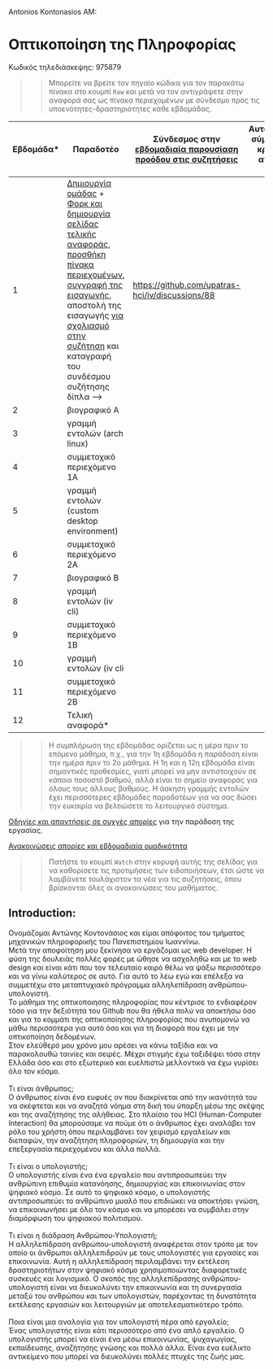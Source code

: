 Antonios Kontonasios 
AM: 

# Οπτικοποίηση της Πληροφορίας

Κωδικός τηλεδιάσκεψης: 975879

>> Μπορείτε να βρείτε τον πηγαίο κώδικα για τον παρακάτω πίνακα στο κουμπί `Raw` και μετά να τον αντιγράψετε στην αναφορά σας ως πίνακα περιεχομένων με σύνδεσμο προς τις υποενότητες-δραστηριότητες κάθε εβδομάδας.

| Εβδομάδα* | Παραδοτέο | Σύνδεσμος στην [εβδομαδιαία παρουσίαση προόδου στις συζητήσεις](https://github.com/upatras-hci/iv/discussions/categories/show-and-tell) | Αυτοαξιολόγηση σύμφωνα με τα κριτήρια της αντίστοιχης άσκησης |
| --- | --- | --- | --- |
| 1 | [Δημιουργία ομάδας](https://epidrome.github.io/teaching/team/) + [Φορκ και δημιουργία σελίδας τελικής αναφοράς](https://epidrome.github.io/teaching/guide/), [προσθήκη πίνακα περιεχομένων](https://raw.githubusercontent.com/upatras-hci/iv/master/README.md), [συγγραφή της εισαγωγής](https://epidrome.github.io/teaching/intro/), αποστολή της εισαγωγής [για σχολιασμό στην συζήτηση](https://github.com/upatras-hci/iv/discussions/categories/show-and-tell) και καταγραφή του συνδέσμου συζήτησης δίπλα --> | https://github.com/upatras-hci/iv/discussions/88 | |
| 2 | βιογραφικό Α | | |
| 3 | γραμμή εντολών (arch linux) | | |
| 4 | συμμετοχικό περιεχόμενο 1A | | |
| 5 | γραμμή εντολών (custom desktop environment) | | |
| 6 | συμμετοχικό περιεχόμενο 2Α | | |
| 7 | βιογραφικό Β | | |
| 8 | γραμμή εντολών (iv cli) | | |
| 9 | συμμετοχικό περιεχόμενο 1Β | | |
| 10 | γραμμή εντολών (iv cli | | |
| 11 | συμμετοχικό περιεχόμενο 2Β | | |
| 12 | Τελική αναφορά* | | |

>> Η συμπλήρωση της εβδομάδας ορίζεται ως η μέρα πριν το επόμενο μάθημα, π.χ., για την 1η εβδομάδα η παράδοση είναι την ημέρα πριν το 2ο μάθημα. Η 1η και η 12η εβδομάδα είναι σημαντικές προθεσμίες, γιατί μπορεί να μην αντιστοιχούν σε κάποιο ποσοστό βαθμού, αλλά είναι το σημείο αναφοράς για όλους τους άλλους βαθμούς. Η άσκηση γραμμής εντολών έχει περισσότερες εβδομάδες παραδοτέων για να σας δώσει την ευκαιρία να βελτιώσετε το λειτουργικό σύστημα.

[Οδηγίες και απαντήσεις σε συχνές απορίες](https://epidrome.github.io/teaching/) για την παράδοση της εργασίας.

[Ανακοινώσεις απορίες και εβδομαδιαία ομαδικότητα](https://github.com/upatras-hci/iv/discussions)

>> Πατήστε το κουμπί `Watch` στην κορυφή αυτής της σελίδας για να καθορίσετε τις προτιμήσεις των ειδοποιήσεων, έτσι ώστε να λαμβάνετε τουλάχιστον τα νέα για τις συζητήσεις, όπου βρίσκονται όλες οι ανακοινώσεις του μαθήματος.

## Introduction:

Ονομάζομαι Αντώνης Κοντονάσιος και είμαι απόφοιτος του τμήματος μηχανικών πληροφορικής του Πανεπιστημίου Ιωαννίνω.<br>
Μετά την αποφοίτηση μου ξεκίνησα να εργάζομαι ως web developer. Η φύση της δουλειάς πολλές φορές με ώθησε να ασχοληθώ και με το web design και είναι κάτι που τον τελευταίο καιρό θέλω να ψάξω περισσότερο και να γίνω καλύτερος σε αυτό. Για αυτό το λέω εγώ και επέλεξα να συμμετέχω στο μεταπτυχιακό πρόγραμμα αλληλεπίδραση ανθρώπου-υπολογιστή.<br>
Το μάθημα της οπτικοποιησης πληροφορίας που κέντρισε το ενδιαφέρον τόσο για την δεξιότητα του Github που θα ήθελα πολύ να αποκτήσω όσο και για το κομμάτι της οπτικοποίησης πληροφορίας που ανυπομονώ να μάθω περισσότερα για αυτό όσο και για τη διαφορά που έχει με την οπτικοποίηση δεδομένων.<br>
Στον ελεύθερό μου χρόνο μου αρέσει να κάνω ταξίδια και να παρακολουθώ ταινίες και σειρές. Μέχρι στιγμής έχω ταξιδέψει τόσο στην Ελλάδα όσο και στο εξωτερικό και ευελπιστώ μελλοντικά να έχω γυρίσει όλο τον κόσμο.<br>
<br>
Τι είναι άνθρωπος;<br>
Ο άνθρωπος είναι ένα ευφυές ον που διακρίνεται από την ικανότητά του να σκέφτεται και να αναζητά νόημα στη δική του ύπαρξη μέσω της σκέψης και της αναζήτησης της αλήθειας. Στο πλαίσιο του HCI (Human-Computer Interaction) θα μπορούσαμε να πούμε ότι ο άνθρωπος έχει αναλάβει τον ρόλο του χρήστη όπου περιλαμβάνει τον χειρισμό εργαλείων και διεπαφών, την αναζήτηση πληροφοριών, τη δημιουργία και την επεξεργασία περιεχομένου και άλλα πολλά.<br>
<br>
Τι είναι ο υπολογιστής;<br>
Ο υπολογιστής είναι ένα ένα εργαλείο που αντιπροσωπεύει την ανθρώπινη επιθυμία κατανόησης, δημιουργίας και επικοινωνίας στον ψηφιακό κόσμο. Σε αυτό το ψηφιακό κόσμο, ο υπολογιστής αντιπροσωπεύει το ανθρώπινο μυαλό που επιδιώκει να αποκτήσει γνώση, να επικοινωνήσει με όλο τον κόσμο και να μπορέσει να συμβάλει στην διαμόρφωση του ψηφιακού πολιτισμού.<br>
<br>
Τι είναι η διάδραση Ανθρώπου-Υπολογιστή;<br>
Η αλληλεπίδραση ανθρώπου-υπολογιστή αναφέρεται στον τρόπο με τον οποίο οι άνθρωποι αλληλεπιδρούν με τους υπολογιστές για εργασίες και επικοινωνία. Αυτή η αλληλεπίδραση περιλαμβάνει την εκτέλεση δραστηριοτήτων στον ψηφιακό κόσμο χρησιμοποιώντας διαφορετικές συσκευές και λογισμικό. Ο σκοπός της αλληλεπίδρασης ανθρώπου-υπολογιστή είναι να διευκολύνει την επικοινωνία και τη συνεργασία μεταξύ του ανθρώπου και των υπολογιστών, παρέχοντας τη δυνατότητα εκτέλεσης εργασιών και λειτουργιών με αποτελεσματικότερο τρόπο.<br>
<br>
Ποια είναι μια αναλογία για τον υπολογιστή πέρα από εργαλείο;<br>
Ένας υπολογιστής είναι κάτι περισσότερο από ένα απλό εργαλείο. Ο υπολογιστής μπορεί να είναι ένα μέσω επικοινωνίας, ψυχαγωγίας, εκπαίδευσης, αναζήτησης γνώσης και πολλά άλλα. Είναι ένα ευέλικτο αντικείμενο που μπορεί να διευκολύνει πολλές πτυχές της ζωής μας.<br>



